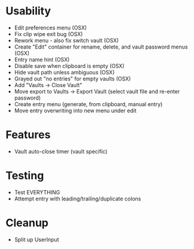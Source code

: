 Usability
==
* Edit preferences menu (OSX)
* Fix clip wipe exit bug (OSX)
* Rework menu - also fix switch vault (OSX)
* Create "Edit" container for rename, delete, and vault password menus (OSX)
* Entry name hint (OSX)
* Disable save when clipboard is empty (OSX)
* Hide vault path unless ambiguous (OSX)
* Grayed out "no entries" for empty vaults (OSX)
* Add "Vaults -> Close Vault"
* Move export to Vaults -> Export Vault (select vault file and re-enter password)
* Create entry menu (generate, from clipboard, manual entry)
* Move entry overwriting into new menu under edit

Features
==
* Vault auto-close timer (vault specific)

Testing
==
* Test EVERYTHING
* Attempt entry with leading/trailing/duplicate colons

Cleanup
==
* Split up UserInput
